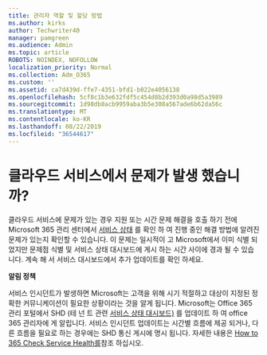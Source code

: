 ```yaml
---
title: 관리자 역할 및 할당 방법
ms.author: kirks
author: Techwriter40
manager: pamgreen
ms.audience: Admin
ms.topic: article
ROBOTS: NOINDEX, NOFOLLOW
localization_priority: Normal
ms.collection: Adm_O365
ms.custom: ''
ms.assetid: ca7d439d-ffe7-4351-bfd1-b022e4056138
ms.openlocfilehash: 5cf8c1b3e632fdf5c454d8b2d393d0a98d5a3989
ms.sourcegitcommit: 1d98db8acb9959aba3b5e308a567ade6b62da56c
ms.translationtype: MT
ms.contentlocale: ko-KR
ms.lasthandoff: 08/22/2019
ms.locfileid: "36544617"
---
```

# <a name="experiencing-problems-with-a-cloud-service"></a>클라우드 서비스에서 문제가 발생 했습니까?

클라우드 서비스에 문제가 있는 경우 지원 또는 시간 문제 해결을 호출 하기 전에 Microsoft 365 관리 센터에서 [서비스 상태](https://admin.microsoft.com/AdminPortal/Home#/servicehealth) 를 확인 하 여 진행 중인 해결 방법에 알려진 문제가 있는지 확인할 수 있습니다. 이 문제는 일시적이 고 Microsoft에서 이미 식별 되었지만 문제점 식별 및 서비스 상태 대시보드에 게시 하는 시간 사이에 경과 될 수 있습니다. 계속 해 서 서비스 대시보드에서 추가 업데이트를 확인 하세요.

**알림 정책**

서비스 인시던트가 발생하면 Microsoft는 고객을 위해 시기 적절하고 대상이 지정된 정확한 커뮤니케이션이 필요한 상황이라는 것을 알게 됩니다. Microsoft는 Office 365 관리 포털에서 SHD (테 넌 트 관련 [서비스 상태 대시보드)](https://admin.microsoft.com/AdminPortal/Home#/servicehealth) 를 업데이트 하 여 office 365 관리자에 게 알립니다. 서비스 인시던트 업데이트는 시간별 흐름에 제공 되거나, 다른 흐름을 필요로 하는 경우에는 SHD 통신 게시에 명시 됩니다. 자세한 내용은 [How to 365 Check Service Health를](https://docs.microsoft.com/office365/enterprise/view-service-health)참조 하십시오.


